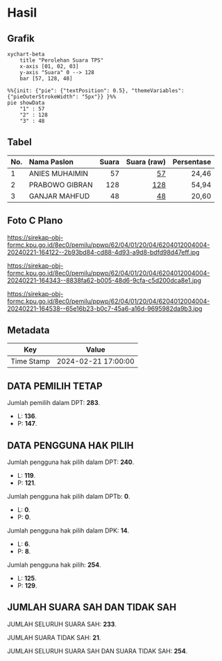 # Hasil

## Grafik

```mermaid
xychart-beta
    title "Perolehan Suara TPS"
    x-axis [01, 02, 03]
    y-axis "Suara" 0 --> 128
    bar [57, 128, 48]
```

```mermaid
%%{init: {"pie": {"textPosition": 0.5}, "themeVariables": {"pieOuterStrokeWidth": "5px"}} }%%
pie showData
    "1" : 57
    "2" : 128
    "3" : 48
```

## Tabel

| No. | Nama Paslon    | Suara | Suara (raw) | Persentase |
|:--- |:-------------- | -----:| -----------:| ----------:|
| 1   | ANIES MUHAIMIN | 57    | [57][p-1]   | 24,46      |
| 2   | PRABOWO GIBRAN | 128   | [128][p-2]  | 54,94      |
| 3   | GANJAR MAHFUD  | 48    | [48][p-3]   | 20,60      |


[p-1]: https://github.com/gigit-pemilu/pemilu-2024-62-kalimantan-tengah/blob/main/pilpres/hitung-suara/sub/62-kalimantan-tengah/sub/04-barito-selatan/sub/01-jenamas/sub/2004-rangga-ilung/sub/004-tps/sub/paslon-1.txt
[p-2]: https://github.com/gigit-pemilu/pemilu-2024-62-kalimantan-tengah/blob/main/pilpres/hitung-suara/sub/62-kalimantan-tengah/sub/04-barito-selatan/sub/01-jenamas/sub/2004-rangga-ilung/sub/004-tps/sub/paslon-2.txt
[p-3]: https://github.com/gigit-pemilu/pemilu-2024-62-kalimantan-tengah/blob/main/pilpres/hitung-suara/sub/62-kalimantan-tengah/sub/04-barito-selatan/sub/01-jenamas/sub/2004-rangga-ilung/sub/004-tps/sub/paslon-3.txt

## Foto C Plano

https://sirekap-obj-formc.kpu.go.id/8ec0/pemilu/ppwp/62/04/01/20/04/6204012004004-20240221-164122--2b93bd84-cd88-4d93-a9d8-bdfd98d47eff.jpg

https://sirekap-obj-formc.kpu.go.id/8ec0/pemilu/ppwp/62/04/01/20/04/6204012004004-20240221-164343--8838fa62-b005-48d6-9cfa-c5d200dca8e1.jpg

https://sirekap-obj-formc.kpu.go.id/8ec0/pemilu/ppwp/62/04/01/20/04/6204012004004-20240221-164538--65e16b23-b0c7-45a6-a16d-9695982da9b3.jpg


## Metadata

| Key        | Value               |
| ---------- | ------------------- |
| Time Stamp | 2024-02-21 17:00:00 |


## DATA PEMILIH TETAP

Jumlah pemilih dalam DPT: **283**.
 * L: **136**.
 * P: **147**.

## DATA PENGGUNA HAK PILIH

Jumlah pengguna hak pilih dalam DPT: **240**.
 * L: **119**.
 * P: **121**.

Jumlah pengguna hak pilih dalam DPTb: **0**.
 * L: **0**.
 * P: **0**.

Jumlah pengguna hak pilih dalam DPK: **14**.
 * L: **6**.
 * P: **8**.

Jumlah pengguna hak pilih: **254**.
 * L: **125**.
 * P: **129**.

## JUMLAH SUARA SAH DAN TIDAK SAH

JUMLAH SELURUH SUARA SAH: **233**.

JUMLAH SUARA TIDAK SAH: **21**.

JUMLAH SELURUH SUARA SAH DAN SUARA TIDAK SAH: **254**.


